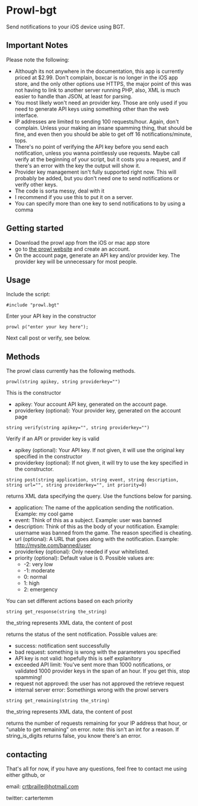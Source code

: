 # Prowl-bgt

Send notifications to your iOS device using BGT.


## Important Notes
Please note the following:


* Although its not anywhere in the documentation, this app is currently priced at $2.99. Don't complain, boxcar is no longer in the iOS app store, and the only other options use HTTPS, the major point of this was not having to link to another server running PHP, also, XML is much easier to handle than JSON, at least for parsing.
* You most likely won't need an provider key. Those are only used if you need to generate API keys using something other than the web interface.
* IP addresses are limited to sending 100 requests/hour. Again, don't complain. Unless your making an insane spamming thing, that should be fine, and even then you should be able to get off 16 notifications/minute, tops.
* There's no point of verifying the API key before you send each notification, unless you wanna pointlessly use requests. Maybe call verify at the beginning of your script, but it costs you a request, and if there's an error with the key the output will show it.
* Provider key management isn't fully supported right now. This will probably be added, but you don't need one to send notifications or verify other keys.
* The code is sorta messy, deal with it
* I recommend if you use this to put it on a server.
* You can specify more than one key to send notifications to by using a comma

## Getting started

* Download the prowl app from the iOS or mac app store
* go to [the prowl website](http:/prowlapp.com) and create an account.
* On the account page, generate an API key and/or provider key. The provider key will be unnecessary for most people.

## Usage
Include the script:

```
#include "prowl.bgt"
```

Enter your API key in the constructor

```
prowl p("enter your key here");
```

Next call post or verify, see below.

## Methods

The prowl class currently has the following methods.

```
prowl(string apikey, string providerkey="")
```

This is the constructor

* apikey: Your account API key, generated on the account page.
* providerkey (optional): Your provider key, generated on the account page

```
string verify(string apikey="", string providerkey="")
```

Verify if an API or provider key is valid

* apikey (optional): Your API key. If not given, it will use the original key specified in the constructor
* providerkey (optional): If not given, it will try to use the key specified in the constructor.

```
string post(string application, string event, string description, string url="", string providerkey="", int priority=0)
```

returns XML data specifying the query. Use the functions below for parsing.

* application: The name of the application sending the notification. Example: my cool game
* event: Think of this as a subject. Example: user was banned
* description: Think of this as the body of your notification. Example: username was banned from the game. The reason specified is cheating.
* url (optional): A URL that goes along with the notification. Example: http://mysite.com/banned/user
* providerkey (optional): Only needed if your whitelisted.
* priority (optional): Default value is 0. Possible values are:
	* -2: very low
	* -1: moderate
	* 0: normal
	* 1: high
	* 2: emergency

You can set different actions based on each priority

```
string get_response(string the_string)
```

the_string represents XML data, the content of post

returns the status of the sent notification. Possible values are:

* success: notification sent successfully
* bad request: something is wrong with the parameters you specified
* API key is not valid: hopefully this is self explanitory
* exceeded API limit: You've sent more than 1000 notifications, or validated 1000 provider keys in the span of an hour. If you get this, stop spamming!
* request not approved: the user has not approved the retrieve request
* internal server error: Somethings wrong with the prowl servers

```
string get_remaining(string the_string)
```

the_string represents XML data, the content of post

returns the number of requests remaining for your IP address that hour, or "unable to get remaining" on error.
note: this isn't an int for a reason. If string_is_digits returns false, you know there's an error.

## contacting
That's all for now, if you have any questions, feel free to contact me using either github, or

email: crtbraille@hotmail.com

twitter: cartertemm